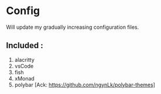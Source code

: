# Config
Will update my gradually increasing configuration files.

## Included :
1. alacritty
2. vsCode
3. fish
4. xMonad
5. polybar [Ack: https://github.com/ngynLk/polybar-themes]